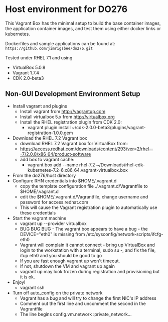 
# Host environment for DO276

This Vagrant Box has the minimal setup to build the base container images, the application container images, and test them using either docker links or kubernetes.

Dockerfiles and sample applications can be found at: `https://github.com/jimrigsbee/do276.git`

Tested under RHEL 7.1 and using

* VirtualBox 5.0.8
* Vagrant 1.7.4
* CDK 2.0-beta3


## Non-GUI Development Environment Setup

* Install vagrant and plugins
  * Install vagrant from http://vagrantup.com
  * Install virtualbox 5.x from http://virtualbox.org
  * Install the RHEL registration plugin from CDK 2.0:
    * vagrant plugin install ~/cdk-2.0.0-beta3/plugins/vagrant-registration-1.0.0.gem
* Download the RHEL 7.2 Vagrant box 
  * download RHEL 7.2 Vagrant box for VirtualBox from:
  * https://access.redhat.com/downloads/content/293/ver=2/rhel---7/2.0.0/x86_64/product-software
  * add box to vagrant cache:
    * vagrant box add --name rhel-7.2 ~/Downloads/rhel-cdk-kubernetes-7.2-6.x86_64.vagrant-virtualbox.box
* From the do276/host directory
* Configure RHN credentials into $HOME/.vagrant.d
  * copy the template configuration file ./.vagrant.d/Vagrantfile to $HOME/.vagrant.d
  * edit the $HOME/.vagrant.d/Vagrantfile, change username and password for access.redhat.com
  * This will cause the Vagrant registration plugin to automatically use these credentials
* Start the vagrant machine
    * vagrant up --provider virtualbox
    * BUG BUG BUG - The vagrant box appears to have a bug - the DEVICE="eth0" is missing from /etc/sysconfig/network-scripts/ifcfg-eth0
    * Vagrant will complain it cannot connect - bring up VirtualBox and login to the workstation with a terminal, sudo su -, and fix the file, ifup eth0 and you should be good to go
    * If you are fast enough vagrant up won't timeout.
    * If not, shutdown the VM and vagrant up again
    * vagrant up may look frozen during registration and provisioning but it is ok.   
* Enjoy!
  * vagrant ssh
* Turn off auto_config on the private network
  * Vagrant has a bug and will try to change the first NIC's IP address
  * Comment out the first line and uncomment the second in the Vagrantfile
  * The line begins config.vm.network :private_network...
